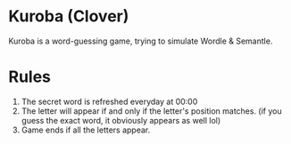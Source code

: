 # Kuroba (Clover)
Kuroba is a word-guessing game, trying to simulate Wordle & Semantle.

# Rules
1. The secret word is refreshed everyday at 00:00
2. The letter will appear if and only if the letter's position matches.
   (if you guess the exact word, it obviously appears as well lol)
3. Game ends if all the letters appear.
